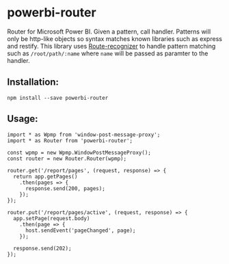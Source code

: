 # powerbi-router

Router for Microsoft Power BI. Given a pattern, call handler. Patterns will only be http-like objects so syntax matches known libraries such as express and restify.
This library uses [Route-recognizer](https://github.com/tildeio/route-recognizer) to handle pattern matching such as `/root/path/:name` where `name` will be passed as paramter to the handler.

## Installation:
```
npm install --save powerbi-router
```

## Usage:
```
import * as Wpmp from 'window-post-message-proxy';
import * as Router from 'powerbi-router';

const wpmp = new Wpmp.WindowPostMessageProxy();
const router = new Router.Router(wpmp);

router.get('/report/pages', (request, response) => {
  return app.getPages()
    .then(pages => {
      response.send(200, pages);
    });
});

router.put('/report/pages/active', (request, response) => {
  app.setPage(request.body)
    .then(page => {
      host.sendEvent('pageChanged', page);
    });
    
  response.send(202);
});
```

